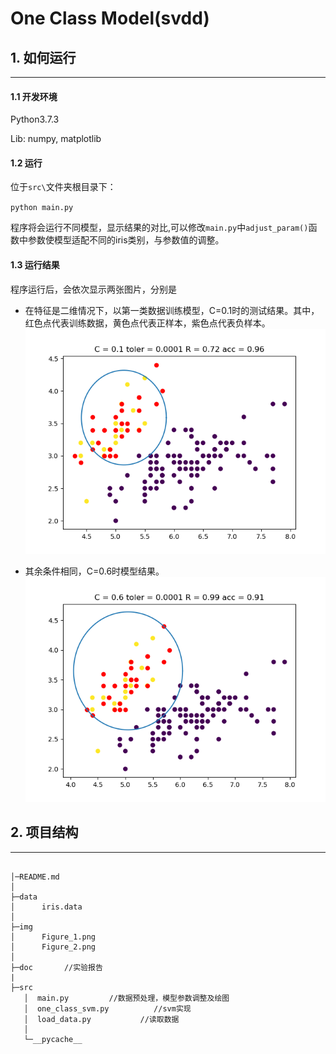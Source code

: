 # One Class Model(svdd)

## 1. 如何运行
---
#### 1.1 开发环境
Python3.7.3

Lib: numpy, matplotlib

#### 1.2 运行
位于`src\`文件夹根目录下：

`python main.py`

程序将会运行不同模型，显示结果的对比,可以修改`main.py`中`adjust_param()`函数中参数使模型适配不同的iris类别，与参数值的调整。

#### 1.3 运行结果

程序运行后，会依次显示两张图片，分别是

* 在特征是二维情况下，以第一类数据训练模型，C=0.1时的测试结果。其中，红色点代表训练数据，黄色点代表正样本，紫色点代表负样本。
![gaussian](img/Figure_1.png)

* 其余条件相同，C=0.6时模型结果。
![methods](img/Figure_2.png)


## 2. 项目结构
---

```

│─README.md
│
├─data
│      iris.data
│
├─img
│      Figure_1.png
│      Figure_2.png
│
├─doc       //实验报告
|
├─src
   │  main.py         //数据预处理，模型参数调整及绘图
   │  one_class_svm.py          //svm实现
   │  load_data.py           //读取数据
   │
   └─__pycache__

```